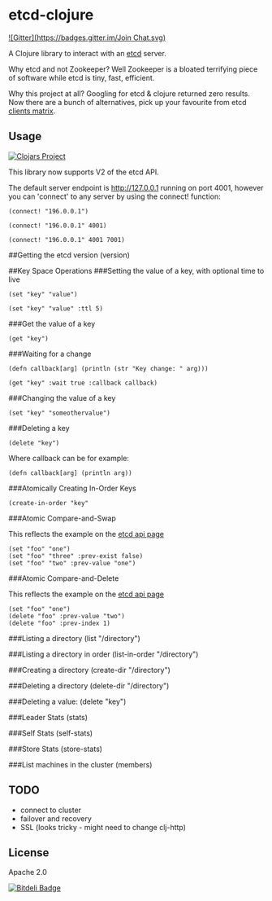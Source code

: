 # etcd-clojure
[![Gitter](https://badges.gitter.im/Join Chat.svg)](https://gitter.im/aterreno/etcd-clojure?utm_source=badge&utm_medium=badge&utm_campaign=pr-badge&utm_content=badge)

A Clojure library to interact with an [etcd](https://github.com/coreos/etcd) server.

Why etcd and not Zookeeper? Well Zookeeper is a bloated terrifying piece of software while etcd is tiny, fast, efficient.

Why this project at all? Googling for etcd & clojure returned zero results.
Now there are a bunch of alternatives, pick up your favourite from etcd [clients matrix](https://github.com/coreos/etcd/blob/master/Documentation/clients-matrix.md).

## Usage


[![Clojars Project](http://clojars.org/etcd-clojure/latest-version.svg)](http://clojars.org/etcd-clojure)

This library now supports V2 of the etcd API.

The default server endpoint is http://127.0.0.1 running on port 4001, however you can 'connect' to any server by using the connect! function:

	(connect! "196.0.0.1")

	(connect! "196.0.0.1" 4001)

	(connect! "196.0.0.1" 4001 7001)

##Getting the etcd version
	(version)

##Key Space Operations
###Setting the value of a key, with optional time to live

	(set "key" "value")

	(set "key" "value" :ttl 5)

###Get the value of a key

	(get "key")

###Waiting for a change

	(defn callback[arg] (println (str "Key change: " arg)))

	(get "key" :wait true :callback callback)

###Changing the value of a key

	(set "key" "someothervalue")

###Deleting a key

	(delete "key")

Where callback can be for example:

	(defn callback[arg] (println arg))

###Atomically Creating In-Order Keys

	(create-in-order "key"

###Atomic Compare-and-Swap

This reflects the example on the [etcd api page](https://github.com/coreos/etcd/blob/master/Documentation/api.md)

	(set "foo" "one")
	(set "foo" "three" :prev-exist false)
	(set "foo" "two" :prev-value "one")

###Atomic Compare-and-Delete

This reflects the example on the [etcd api page](https://github.com/coreos/etcd/blob/master/Documentation/api.md)

	(set "foo" "one")
	(delete "foo" :prev-value "two")
	(delete "foo" :prev-index 1)

###Listing a directory
	(list "/directory")

###Listing a directory in order
	(list-in-order "/directory")

###Creating a directory
	(create-dir "/directory")

###Deleting a directory
	(delete-dir "/directory")

###Deleting a value:
	(delete "key")

###Leader Stats
	(stats)

###Self Stats
	(self-stats)

###Store Stats
	(store-stats)

###List machines in the cluster
	(members)

## TODO

- connect to cluster
- failover and recovery
- SSL (looks tricky - might need to change clj-http)

## License

Apache 2.0


[![Bitdeli Badge](https://d2weczhvl823v0.cloudfront.net/aterreno/etcd-clojure/trend.png)](https://bitdeli.com/free "Bitdeli Badge")
